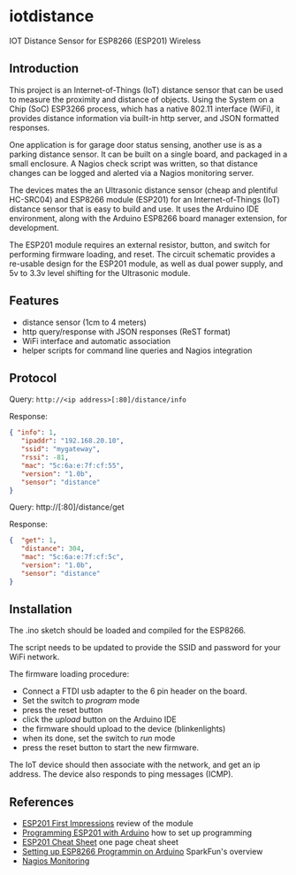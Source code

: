 # iotdistance
IOT Distance Sensor for ESP8266 (ESP201) Wireless 

## Introduction

This project is an Internet-of-Things (IoT) distance sensor that can be used to measure
the proximity and distance of objects. Using the System on a Chip (SoC) ESP3266 
process, which has a native 802.11 interface (WiFi), it provides distance information via built-in http server, and JSON formatted responses.  

One application is for garage door status sensing, another use is as a parking 
distance sensor. It can be built on a single board, and packaged in a small enclosure.
A Nagios check script was written, so that distance changes can be logged
and alerted via a Nagios monitoring server. 

The devices mates the an Ultrasonic distance sensor (cheap and plentiful HC-SRC04) and
ESP8266 module (ESP201) for an Internet-of-Things (IoT) distance sensor that is easy 
to build and use.  It uses the Arduino IDE environment, along with the Arduino ESP8266 board manager extension, for development. 

The ESP201 module requires an external resistor, button, and switch for performing firmware loading, and reset.  The circuit schematic provides a re-usable design for 
the ESP201 module, as well as dual power supply, and 5v to 3.3v level shifting for 
the Ultrasonic module. 


## Features

+ distance sensor (1cm to 4 meters)
+ http query/response with JSON responses (ReST format)
+ WiFi interface and automatic association
+ helper scripts for command line queries and Nagios integration

## Protocol

Query: `http://<ip address>[:80]/distance/info`

Response:
```json
{ "info": 1,
   "ipaddr": "192.168.20.10", 
   "ssid": "mygateway", 
   "rssi": -81, 
   "mac": "5c:6a:e:7f:cf:55", 
   "version": "1.0b", 
   "sensor": "distance"
}
```

Query: http://<ip address>[:80]/distance/get

Response:
```json
{  "get": 1,
   "distance": 304,
   "mac": "5c:6a:e:7f:cf:5c",
   "version": "1.0b", 
   "sensor": "distance"
}
```

## Installation

The .ino sketch should be loaded and compiled for the ESP8266.

The script needs to be updated to provide the SSID and password 
for your WiFi network. 

The firmware loading procedure:

+ Connect a FTDI usb adapter to the 6 pin header on the board.
+ Set the switch to *program* mode
+ press the reset button
+ click the *upload* button on the Arduino IDE
+ the firmware should upload to the device (blinkenlights) 
+ when its done, set the switch to *run* mode
+ press the reset button to start the new firmware.

The IoT device should then associate with the network, and
get an ip address.  The device also responds to ping messages (ICMP).


## References

+ [ESP201 First Impressions](https://goo.gl/RtJsE4)  review of the module
+ [Programming ESP201 with Arduino](https://goo.gl/RtJsE4) how to set up programming 
+ [ESP201 Cheat Sheet](https://goo.gl/9vsDGU) one page cheat sheet
+ [Setting up ESP8266 Programmin on Arduino](https://goo.gl/exf5hq) SparkFun's overview
+ [Nagios Monitoring](https://www.nagios.org/)
